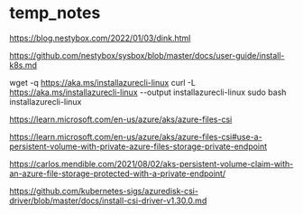 # temp_notes

https://blog.nestybox.com/2022/01/03/dink.html

https://github.com/nestybox/sysbox/blob/master/docs/user-guide/install-k8s.md

wget -q https://aka.ms/installazurecli-linux
curl -L https://aka.ms/installazurecli-linux --output installazurecli-linux
sudo bash installazurecli-linux


https://learn.microsoft.com/en-us/azure/aks/azure-files-csi

https://learn.microsoft.com/en-us/azure/aks/azure-files-csi#use-a-persistent-volume-with-private-azure-files-storage-private-endpoint

https://carlos.mendible.com/2021/08/02/aks-persistent-volume-claim-with-an-azure-file-storage-protected-with-a-private-endpoint/

https://github.com/kubernetes-sigs/azuredisk-csi-driver/blob/master/docs/install-csi-driver-v1.30.0.md
